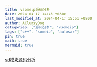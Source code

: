 ```yaml
---
title: vsomeip源码分析
date: 2024-04-17 14:45 +0800
last_modified_at: 2024-04-17 15:51 +0800
author: AClumsyDog
categories: ["源码分析", "vsomeip"]
tags: ["c++", "someip", "autosar"]
pin: true
math: true
mermaid: true
---
```


[sd模块源码分析](/posts/vsomeip-sd模块源码分析)
